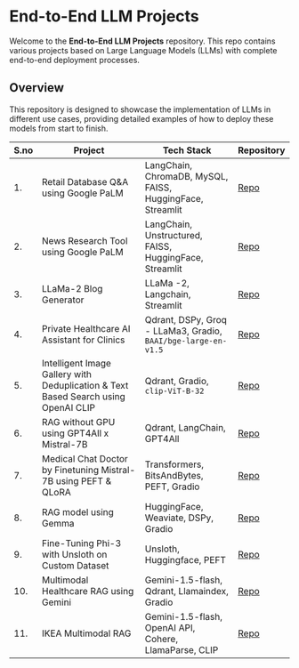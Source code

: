 # End-to-End LLM Projects

Welcome to the **End-to-End LLM Projects** repository. This repo contains various projects based on Large Language Models (LLMs) with complete end-to-end deployment processes.

## Overview

This repository is designed to showcase the implementation of LLMs in different use cases, providing detailed examples of how to deploy these models from start to finish. 

| S.no | Project | Tech Stack | Repository | 
|------|---------|------------|------------|
| 1. | Retail Database Q&A using Google PaLM | LangChain, ChromaDB, MySQL, FAISS, HuggingFace, Streamlit | [Repo](https://github.com/DhruviPatel157/End-to-End-LLM-Projects/tree/main/PaLM_sqldb_tshirts) |
| 2. | News Research Tool using Google PaLM | LangChain, Unstructured, FAISS, HuggingFace, Streamlit | [Repo](https://github.com/Jkanishkha0305/End-to-End-LLM-Projects/tree/main/PaLM_news_research_tool) |
| 3. | LLaMa-2 Blog Generator | LLaMa -2, Langchain, Streamlit | [Repo](https://github.com/Jkanishkha0305/End-to-End-LLM-Projects/tree/main/LLaMa_2_blog_generator) |
| 4. | Private Healthcare AI Assistant for Clinics | Qdrant, DSPy, Groq - LLaMa3, Gradio, ```BAAI/bge-large-en-v1.5``` | [Repo](https://github.com/Jkanishkha0305/End-to-End-LLM-Projects/tree/main/Groq_Clininc_Assitant) |
| 5. | Intelligent Image Gallery with Deduplication & Text Based Search using OpenAI CLIP | Qdrant, Gradio, ```clip-ViT-B-32``` | [Repo](https://github.com/Jkanishkha0305/End-to-End-LLM-Projects/tree/main/CLIP_AI_Gallery) |
| 6. | RAG without GPU using GPT4All x Mistral-7B | Qdrant, LangChain, GPT4All | [Repo]() |
| 7. | Medical Chat Doctor by Finetuning Mistral-7B using PEFT & QLoRA | Transformers, BitsAndBytes, PEFT, Gradio | [Repo]() |
| 8. | RAG model using Gemma | HuggingFace, Weaviate, DSPy, Gradio | [Repo](https://github.com/Jkanishkha0305/End-to-End-LLM-Projects/tree/main/RAG_Gemma) |
| 9. | Fine-Tuning Phi-3 with Unsloth on Custom Dataset | Unsloth, Huggingface, PEFT | [Repo](https://github.com/Jkanishkha0305/End-to-End-LLM-Projects/tree/main/PHI3_Finetuning_Unsloth) |
| 10. | Multimodal Healthcare RAG using Gemini | Gemini-1.5-flash, Qdrant, Llamaindex, Gradio | [Repo](https://github.com/Jkanishkha0305/End-to-End-LLM-Projects/tree/main/Multimodal_Healthcare) |
| 11. | IKEA Multimodal RAG | Gemini-1.5-flash, OpenAI API, Cohere, LlamaParse, CLIP | [Repo](https://github.com/Jkanishkha0305/End-to-End-LLM-Projects/tree/main/IKEA_Assembly_RAG) |
